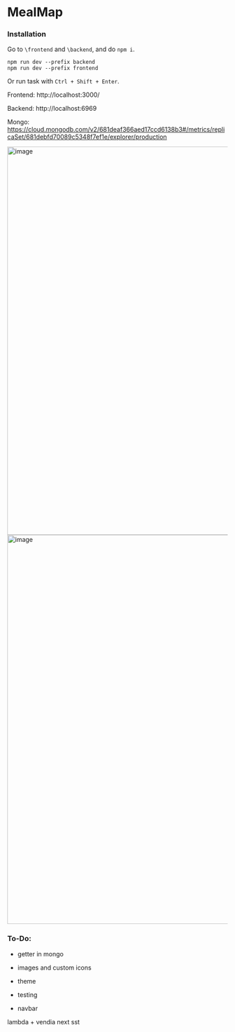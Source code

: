 # MealMap

### Installation

Go to `\frontend` and `\backend`, and do `npm i`.

    npm run dev --prefix backend
    npm run dev --prefix frontend

Or run task with `Ctrl + Shift + Enter`.

Frontend: http://localhost:3000/

Backend: http://localhost:6969

Mongo: https://cloud.mongodb.com/v2/681deaf366aed17ccd6138b3#/metrics/replicaSet/681debfd70089c5348f7ef1e/explorer/production

<img width="1852" height="886" alt="image" src="https://github.com/user-attachments/assets/57ead24b-d887-4ffc-8dc0-1e58d7daa220" />

<img width="1860" height="888" alt="image" src="https://github.com/user-attachments/assets/2088f7c0-42d1-4265-b793-eee449990fd6" />

### To-Do:

- getter in mongo

- images and custom icons

- theme

- testing

- navbar

lambda + vendia
next sst
